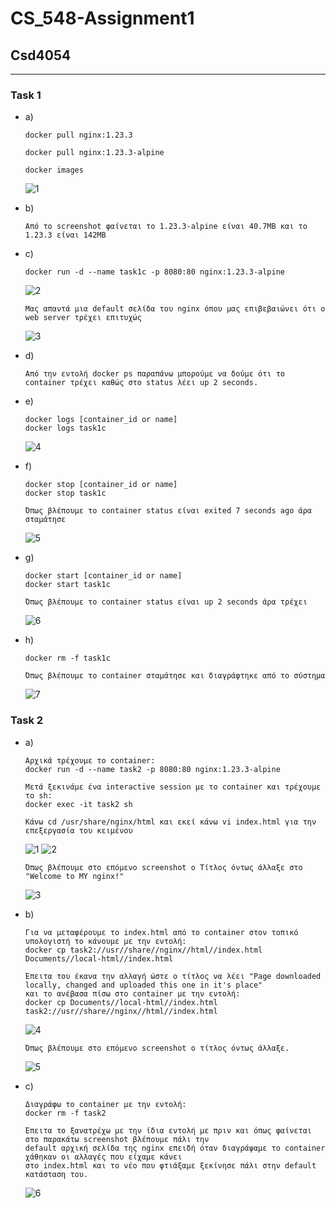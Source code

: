 # CS_548-Assignment1
## Csd4054

---

### Task 1
  * a)

		docker pull nginx:1.23.3

		docker pull nginx:1.23.3-alpine

		docker images
			
	![1](task1/1.JPG)
		
  * b)

		Από το screenshot φαίνεται το 1.23.3-alpine είναι 40.7MB και το 1.23.3 είναι 142MB
			
  * c)
		
		docker run -d --name task1c -p 8080:80 nginx:1.23.3-alpine
		
		
	![2](task1/2.JPG)
		
		Μας απαντά μια default σελίδα του nginx όπου μας επιβεβαιώνει ότι ο web server τρέχει επιτυχώς
		
	![3](task1/3.JPG)
	
  * d)

		Από την εντολή docker ps παραπάνω μπορούμε να δούμε ότι το container τρέχει καθώς στο status λέει up 2 seconds.
		
  * e)
			
		docker logs [container_id or name]
		docker logs task1c		
			
	![4](task1/4.JPG)
	
  * f)
		
		docker stop [container_id or name]
		docker stop task1c
		
		Όπως βλέπουμε το container status είναι exited 7 seconds ago άρα σταμάτησε
		
	![5](task1/5.JPG)
	
  * g)

		docker start [container_id or name]
		docker start task1c
		
		Όπως βλέπουμε το container status είναι up 2 seconds άρα τρέχει
		
	![6](task1/6.JPG)
	
  * h)

		docker rm -f task1c
		
		Όπως βλέπουμε το container σταμάτησε και διαγράφτηκε από το σύστημα
		
	![7](task1/7.JPG)
	

### Task 2
  * a)

		Αρχικά τρέχουμε το container:
		docker run -d --name task2 -p 8080:80 nginx:1.23.3-alpine
		
		Μετά ξεκινάμε ένα interactive session με το container και τρέχουμε το sh:
		docker exec -it task2 sh
	
		Κάνω cd /usr/share/nginx/html και εκεί κάνω vi index.html για την επεξεργασία του κειμένου
		
	![1](task2/1.JPG)
	![2](task2/2.JPG)
		
		Όπως βλέπουμε στο επόμενο screenshot ο Τίτλος όντως άλλαξε στο "Welcome to MY nginx!"
		
	![3](task2/3.JPG)
	
  * b)

		Για να μεταφέρουμε το index.html από το container στον τοπικό υπολογιστή το κάνουμε με την εντολή:
		docker cp task2://usr//share//nginx//html//index.html Documents//local-html//index.html
		
		Έπειτα του έκανα την αλλαγή ώστε ο τίτλος να λέει "Page downloaded locally, changed and uploaded this one in it's place"
		και το ανέβασα πίσω στο container με την εντολή:
		docker cp Documents//local-html//index.html task2://usr//share//nginx//html//index.html
		
	![4](task2/4.JPG)
	
		Όπως βλέπουμε στο επόμενο screenshot ο τίτλος όντως άλλαξε.
	
	![5](task2/5.JPG)
	
  * c)
		
		Διαγράφω το container με την εντολή:
		docker rm -f task2
		
		Έπειτα το ξανατρέχω με την ίδια εντολή με πριν και όπως φαίνεται στο παρακάτω screenshot βλέπουμε πάλι την
		default αρχική σελίδα της nginx επειδή όταν διαγράψαμε το container χάθηκαν οι αλλαγές που είχαμε κάνει
		στο index.html και το νέο που φτιάξαμε ξεκίνησε πάλι στην default κατάσταση του.
		
	![6](task2/6.JPG)
	
